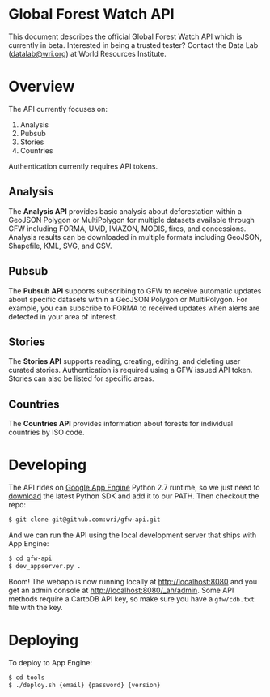 # Global Forest Watch API

This document describes the official Global Forest Watch API which is currently in beta. Interested in being a trusted tester? Contact the Data Lab (datalab@wri.org) at World Resources Institute.

# Overview

The API currently focuses on:

1. Analysis
1. Pubsub
1. Stories
1. Countries

Authentication currently requires API tokens. 

## Analysis

The **Analysis API** provides basic analysis about deforestation within a GeoJSON Polygon or MultiPolygon for multiple datasets available through GFW including FORMA, UMD, IMAZON, MODIS, fires, and concessions. Analysis results can be downloaded in multiple formats including GeoJSON, Shapefile, KML, SVG, and CSV.

## Pubsub

The **Pubsub API** supports subscribing to GFW to receive automatic updates about specific datasets within a GeoJSON Polygon or MultiPolygon. For example, you can subscribe to FORMA to received updates when alerts are detected in your area of interest.

## Stories

The **Stories API** supports reading, creating, editing, and deleting user curated stories. Authentication is required using a GFW issued API token. Stories can also be listed for specific areas. 

## Countries

The **Countries API** provides information about forests for individual countries by ISO code.

# Developing

The API rides on [Google App Engine](https://developers.google.com/appengine) Python 2.7 runtime, so we just need to [download](https://developers.google.com/appengine/downloads) the latest Python SDK and add it to our PATH. Then checkout the repo:

```bash
$ git clone git@github.com:wri/gfw-api.git
```

And we can run the API using the local development server that ships with App Engine:

```bash
$ cd gfw-api
$ dev_appserver.py .
```

Boom! The webapp is now running locally at [http://localhost:8080](http://localhost:8080) and you get an admin console at [http://localhost:8080/_ah/admin](http://localhost:8080/_ah/admin). Some API methods require a CartoDB API key, so make sure you have a `gfw/cdb.txt` file with the key.

# Deploying

To deploy to App Engine:

```bash
$ cd tools
$ ./deploy.sh {email} {password} {version}
```
